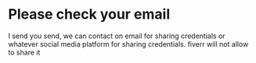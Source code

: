 # Please check your email

I send you send, we can contact on email for sharing credentials or whatever social media platform for sharing credentials. fiverr will not allow to share it
 

